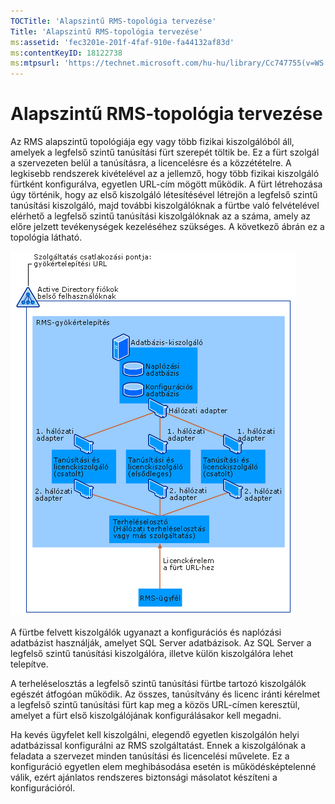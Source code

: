 ```yaml
---
TOCTitle: 'Alapszintű RMS-topológia tervezése'
Title: 'Alapszintű RMS-topológia tervezése'
ms:assetid: 'fec3201e-201f-4faf-910e-fa44132af83d'
ms:contentKeyID: 18122738
ms:mtpsurl: 'https://technet.microsoft.com/hu-hu/library/Cc747755(v=WS.10)'
---
```


Alapszintű RMS-topológia tervezése
==================================

Az RMS alapszintű topológiája egy vagy több fizikai kiszolgálóból áll, amelyek a legfelső szintű tanúsítási fürt szerepét töltik be. Ez a fürt szolgál a szervezeten belül a tanúsításra, a licencelésre és a közzétételre. A legkisebb rendszerek kivételével az a jellemző, hogy több fizikai kiszolgáló fürtként konfigurálva, egyetlen URL-cím mögött működik. A fürt létrehozása úgy történik, hogy az első kiszolgáló létesítésével létrejön a legfelső szintű tanúsítási kiszolgáló, majd további kiszolgálóknak a fürtbe való felvételével elérhető a legfelső szintű tanúsítási kiszolgálóknak az a száma, amely az előre jelzett tevékenységek kezeléséhez szükséges. A következő ábrán ez a topológia látható.

![](images/Cc747755.a3332719-4d25-4694-a89a-7c31fd97ca3b(WS.10).gif)

A fürtbe felvett kiszolgálók ugyanazt a konfigurációs és naplózási adatbázist használják, amelyet SQL Server adatbázisok. Az SQL Server a legfelső szintű tanúsítási kiszolgálóra, illetve külön kiszolgálóra lehet telepítve.

A terheléselosztás a legfelső szintű tanúsítási fürtbe tartozó kiszolgálók egészét átfogóan működik. Az összes, tanúsítvány és licenc iránti kérelmet a legfelső szintű tanúsítási fürt kap meg a közös URL-címen keresztül, amelyet a fürt első kiszolgálójának konfigurálásakor kell megadni.

Ha kevés ügyfelet kell kiszolgálni, elegendő egyetlen kiszolgálón helyi adatbázissal konfigurálni az RMS szolgáltatást. Ennek a kiszolgálónak a feladata a szervezet minden tanúsítási és licencelési művelete. Ez a konfiguráció egyetlen elem meghibásodása esetén is működésképtelenné válik, ezért ajánlatos rendszeres biztonsági másolatot készíteni a konfigurációról.
